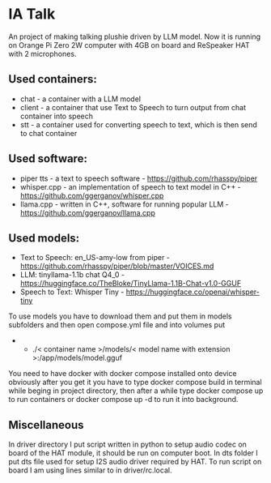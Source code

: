 # IA Talk

An project of making talking plushie driven by LLM model. Now it is running on Orange Pi Zero 2W computer with 4GB on board and ReSpeaker HAT with 2 microphones.

## Used containers:
- chat - a container with a LLM model
- client - a container that use Text to Speech to turn output from chat container into speech
- stt - a container used for converting speech to text, which is then send to chat container

## Used software:
- piper tts - a text to speech software - https://github.com/rhasspy/piper
- whisper.cpp - an implementation of speech to text model in C++ - https://github.com/ggerganov/whisper.cpp
- llama.cpp - written in C++, software for running popular LLM - https://github.com/ggerganov/llama.cpp

## Used models:
- Text to Speech: en_US-amy-low from piper - https://github.com/rhasspy/piper/blob/master/VOICES.md
- LLM: tinyllama-1.1b chat Q4_0 - https://huggingface.co/TheBloke/TinyLlama-1.1B-Chat-v1.0-GGUF
- Speech to Text: Whisper Tiny - https://huggingface.co/openai/whisper-tiny

To use models you have to download them and put them in models subfolders and then open compose.yml file and into volumes put 
- - ./< container name >/models/< model name with extension >:/app/models/model.gguf

You need to have docker with docker compose installed onto device obviously after you get it you have to type docker compose build in terminal while beging 
in project directory, then after a while type docker compose up to run containers or docker compose up -d to run it into background.

## Miscellaneous

In driver directory I put script written in python to setup audio codec on board of the HAT module, it should be run on computer boot.
In dts folder I put dts file used for setup I2S audio driver required by HAT. To run script on board I am using lines similar to in driver/rc.local.
